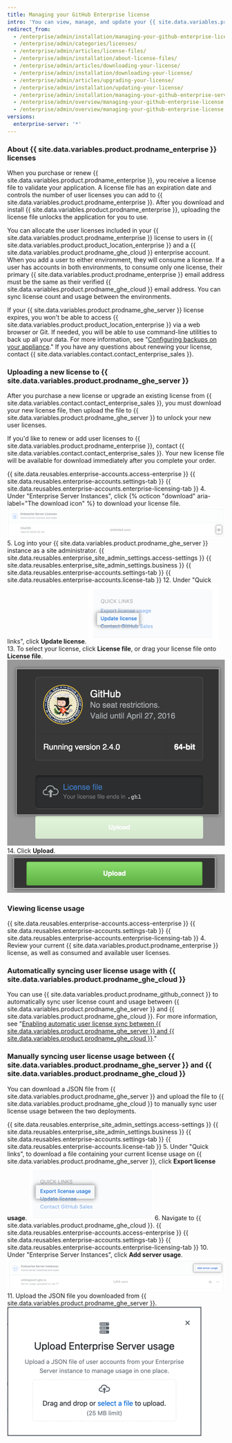 ```yaml
---
title: Managing your GitHub Enterprise license
intro: 'You can view, manage, and update your {{ site.data.variables.product.prodname_enterprise }} license.'
redirect_from:
  - /enterprise/admin/installation/managing-your-github-enterprise-license
  - /enterprise/admin/categories/licenses/
  - /enterprise/admin/articles/license-files/
  - /enterprise/admin/installation/about-license-files/
  - /enterprise/admin/articles/downloading-your-license/
  - /enterprise/admin/installation/downloading-your-license/
  - /enterprise/admin/articles/upgrading-your-license/
  - /enterprise/admin/installation/updating-your-license/
  - /enterprise/admin/installation/managing-your-github-enterprise-server-license
  - /enterprise/admin/overview/managing-your-github-enterprise-license
  - /enterprise/admin/overview/managing-your-github-enterprise-license
versions:
  enterprise-server: '*'
---
```


### About {{ site.data.variables.product.prodname_enterprise }} licenses

When you purchase or renew {{ site.data.variables.product.prodname_enterprise }}, you receive a license file to validate your application. A license file has an expiration date and controls the number of user licenses you can add to {{ site.data.variables.product.prodname_enterprise }}. After you download and install {{ site.data.variables.product.prodname_enterprise }}, uploading the license file unlocks the application for you to use.

You can allocate the user licenses included in your {{ site.data.variables.product.prodname_enterprise }} license to users in {{ site.data.variables.product.product_location_enterprise }} and a {{ site.data.variables.product.prodname_ghe_cloud }} enterprise account. When you add a user to either environment, they will consume a license. If a user has accounts in both environments, to consume only one license, their primary {{ site.data.variables.product.prodname_enterprise }} email address must be the same as their verified {{ site.data.variables.product.prodname_ghe_cloud }} email address. You can sync license count and usage between the environments.

If your {{ site.data.variables.product.prodname_ghe_server }} license expires, you won't be able to access {{ site.data.variables.product.product_location_enterprise }} via a web browser or Git. If needed, you will be able to use command-line utilities to back up all your data. For more information, see "[Configuring backups on your appliance](/enterprise/admin/guides/installation/configuring-backups-on-your-appliance)." If you have any questions about renewing your license, contact {{ site.data.variables.contact.contact_enterprise_sales }}.

### Uploading a new license to {{ site.data.variables.product.prodname_ghe_server }}

After you purchase a new license or upgrade an existing license from {{ site.data.variables.contact.contact_enterprise_sales }}, you must download your new license file, then upload the file to {{ site.data.variables.product.prodname_ghe_server }} to unlock your new user licenses.

If you'd like to renew or add user licenses to {{ site.data.variables.product.prodname_enterprise }}, contact {{ site.data.variables.contact.contact_enterprise_sales }}. Your new license file will be available for download immediately after you complete your order.

{{ site.data.reusables.enterprise-accounts.access-enterprise }}
{{ site.data.reusables.enterprise-accounts.settings-tab }}
{{ site.data.reusables.enterprise-accounts.enterprise-licensing-tab }}
4. Under "Enterprise Server Instances", click {% octicon "download" aria-label="The download icon" %} to download your license file. ![Download GitHub Enterprise Server license](/assets/images/help/business-accounts/download-ghes-license.png)
5. Log into your {{ site.data.variables.product.prodname_ghe_server }} instance as a site administrator.
{{ site.data.reusables.enterprise_site_admin_settings.access-settings }}
{{ site.data.reusables.enterprise_site_admin_settings.business }}
{{ site.data.reusables.enterprise-accounts.settings-tab }}
{{ site.data.reusables.enterprise-accounts.license-tab }}
12. Under "Quick links", click **Update license**. ![Update license link](/assets/images/enterprise/business-accounts/update-license-link.png)
13. To select your license, click **License file**, or drag your license file onto **License file**. ![Upload license file](/assets/images/enterprise/management-console/upload-license.png)
14. Click **Upload**. ![Begin upgrade](/assets/images/enterprise/management-console/begin-upload.png)

### Viewing license usage

{{ site.data.reusables.enterprise-accounts.access-enterprise }}
{{ site.data.reusables.enterprise-accounts.settings-tab }}
{{ site.data.reusables.enterprise-accounts.enterprise-licensing-tab }}
4. Review your current {{ site.data.variables.product.prodname_enterprise }} license, as well as consumed and available user licenses.

### Automatically syncing user license usage with {{ site.data.variables.product.prodname_ghe_cloud }}

You can use {{ site.data.variables.product.prodname_github_connect }} to automatically sync user license count and usage between {{ site.data.variables.product.prodname_ghe_server }} and {{ site.data.variables.product.prodname_ghe_cloud }}. For more information, see "[Enabling automatic user license sync between {{ site.data.variables.product.prodname_ghe_server }} and {{ site.data.variables.product.prodname_ghe_cloud }}](/enterprise/{{currentVersion}}/admin/installation/enabling-automatic-user-license-sync-between-github-enterprise-server-and-github-enterprise-cloud)."

### Manually syncing user license usage between {{ site.data.variables.product.prodname_ghe_server }} and {{ site.data.variables.product.prodname_ghe_cloud }}

You can download a JSON file from {{ site.data.variables.product.prodname_ghe_server }} and upload the file to {{ site.data.variables.product.prodname_ghe_cloud }} to manually sync user license usage between the two deployments.

{{ site.data.reusables.enterprise_site_admin_settings.access-settings }}
{{ site.data.reusables.enterprise_site_admin_settings.business }}
{{ site.data.reusables.enterprise-accounts.settings-tab }}
{{ site.data.reusables.enterprise-accounts.license-tab }}
5. Under "Quick links", to download a file containing your current license usage on {{ site.data.variables.product.prodname_ghe_server }}, click **Export license usage**. ![Export license usage link](/assets/images/enterprise/business-accounts/export-license-usage-link.png)
6. Navigate to {{ site.data.variables.product.prodname_ghe_cloud }}.
{{ site.data.reusables.enterprise-accounts.access-enterprise }}
{{ site.data.reusables.enterprise-accounts.settings-tab }}
{{ site.data.reusables.enterprise-accounts.enterprise-licensing-tab }}
10. Under "Enterprise Server Instances", click **Add server usage**. ![Upload GitHub Enterprise Servers usage link](/assets/images/help/business-accounts/upload-ghe-server-usage-link.png)
11. Upload the JSON file you downloaded from {{ site.data.variables.product.prodname_ghe_server }}. ![Drag and drop or select a file to upload](/assets/images/help/business-accounts/upload-ghe-server-usage-file.png)
